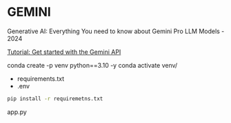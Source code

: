 # GEMINI
Generative AI: Everything You need to know about Gemini Pro LLM Models - 2024

[Tutorial: Get started with the Gemini API ](https://ai.google.dev/gemini-api/docs/get-started/tutorial?lang=python&authuser=1)

conda create -p venv python==3.10 -y
conda activate venv/

* requirements.txt
* .env

```bash
pip install -r requiremetns.txt
```
app.py